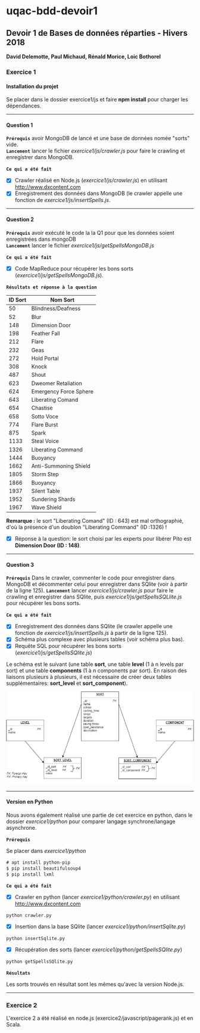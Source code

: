 # uqac-bdd-devoir1

<h2>Devoir 1 de Bases de données réparties - Hivers 2018</h2>
<b>David Delemotte, Paul Michaud, Rénald Morice, Loic Bothorel</b>

<h3>Exercice 1</h3>

<h4>Installation du projet</h4>

Se placer dans le dossier exercice1/js et faire <b>npm install</b> pour charger les dépendances.

---

<h4>Question 1</h4>

**`Prérequis`** avoir MongoDB de lancé et une base de données nomée "sorts" vide.<br/>
**`Lancement`** lancer le fichier <i>exercice1/js/crawler.js</i> pour faire le crawling et enregistrer dans MongoDB.

**`Ce qui a été fait`**

- [x] Crawler réalisé en Node.js (<i>exercice1/js/crawler.js</i>) en utilisant http://www.dxcontent.com
- [x] Enregistrement des données dans MongoDB (le crawler appelle une fonction de <i>exercice1/js/insertSpells.js</i>.

---

<h4>Question 2</h4>

**`Prérequis`** avoir exécuté le code la la Q1 pour que les données soient enregistrées dans mongoDB<br/>
**`Lancement`** lancer le fichier <i>exercice1/js/getSpellsMongoDB.js</i>

**`Ce qui a été fait`**

- [x] Code MapReduce pour récupérer les bons sorts (<i>exercice1/js/getSpellsMongoDB.js</i>).

**`Résultats et réponse à la question`**

| ID Sort | Nom Sort |
| ------- | -------- |
| 50 | Blindness/Deafness |
| 52 | Blur |
| 148 | Dimension Door |
| 198 | Feather Fall |
| 212 | Flare |
| 232 | Geas | Lesser |
| 272 | Hold Portal |
| 308 | Knock |
| 487 | Shout |
| 623 | Dweomer Retaliation |
| 624 | Emergency Force Sphere |
| 643 | Liberating Comand |
| 654 | Chastise |
| 658 | Sotto Voce |
| 774 | Flare Burst |
| 875 | Spark |
| 1133 | Steal Voice |
| 1326 | Liberating Command |
| 1444 | Buoyancy |
| 1662 | Anti-Summoning Shield |
| 1805 | Storm Step |
| 1866 | Buoyancy |
| 1937 | Silent Table |
| 1952 | Sundering Shards |
| 1967 | Wave Shield |

<b>Remarque :</b> le sort "Liberating Comand" (ID : 643) est mal orthographié, d'où la présence d'un doublon "Liberating Command" (ID :1326) !

- [x] Réponse à la question: le sort choisi par les experts pour libérer Pito est <b>Dimension Door (ID : 148)</b>.

---

<h4>Question 3</h4>

**`Prérequis`** Dans le crawler, commenter le code pour enregistrer dans MongoDB et décommenter celui pour enregistrer dans SQlite (voir à partir de la ligne 125).
**`Lancement`** lancer <i>exercice1/js/crawler.js</i> pour faire le crawling et enregistrer dans SQlite, puis <i>exercice1/js/getSpellsSQLlite.js</i> pour récupérer les bons sorts.

**`Ce qui a été fait`**

- [x] Enregistrement des données dans SQlite (le crawler appelle une fonction de <i>exercice1/js/insertSpells.js</i> à partir de la ligne 125).
- [x] Schéma plus complexe avec plusieurs tables (voir schéma plus bas).
- [x] Requête SQL pour récupérer les bons sorts (<i>exercice1/js/getSpellsSQlite.js</i>)

Le schéma est le suivant (une table <b>sort</b>, une table <b>level</b> (1 à n levels par sort) et une table <b>components</b> (1 à n components par sort). En raison des liaisons plusieurs à plusieurs, il est nécessaire de créer deux tables supplémentaires: 
<b>sort_level</b> et <b>sort_component</b>).

![alt text](./img/schemabdd.png)

---

<h4>Version en Python</h4>

Nous avons également réalisé une partie de cet exercice en python, dans le dossier <i>exercice1/python</i> pour comparer langage synchrone/langage asynchrone.

**`Prérequis`**

Se placer dans <i>exercice1/python</i>

```
# apt install python-pip
$ pip install beautifulsoup4
$ pip install lxml
```

**`Ce qui a été fait`**

- [x] Crawler en python (lancer <i>exercice1/python/crawler.py</i>) en utilisant http://www.dxcontent.com

```
python crawler.py
```

- [x] Insertion dans la base SQlite (lancer <i>exercice1/python/insertSqlite.py</i>)

```
python insertSqlite.py
```

- [x] Récupération des sorts (lancer <i>exercice1/python/getSpellsSQlite.py</i>)

```
python getSpellsSQlite.py
```

**`Résultats`**

Les sorts trouvés en résultat sont les mêmes qu'avec la version Node.js.

---

<h3>Exercice 2</h3>

L'exercice 2 a été réalisé en node.js (exercice2/javascript/pagerank.js) et en Scala. 

